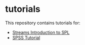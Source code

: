 # tutorials
This repository contains tutorials for:

* [Streams Introduction to SPL](https://github.com/IBMStreams/tutorials/tree/main/introlab)
* [SPSS Tutorial](https://github.com/IBMStreams/tutorials/tree/main/spsslab)
